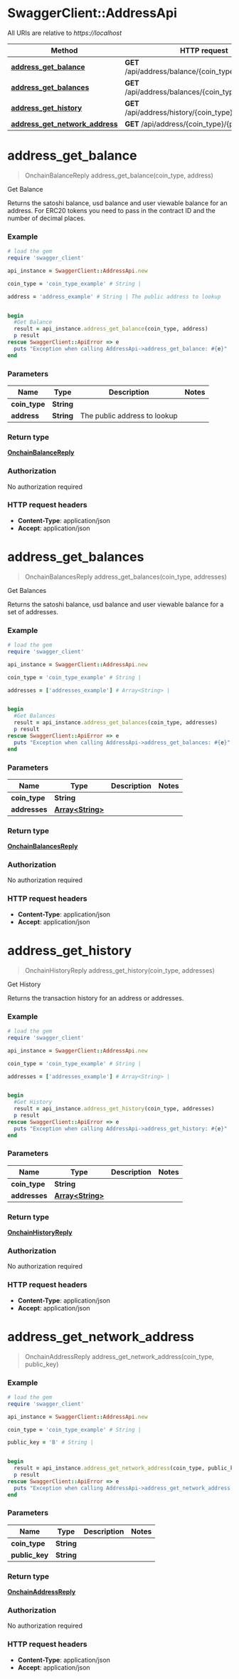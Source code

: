 # SwaggerClient::AddressApi

All URIs are relative to *https://localhost*

Method | HTTP request | Description
------------- | ------------- | -------------
[**address_get_balance**](AddressApi.md#address_get_balance) | **GET** /api/address/balance/{coin_type}/{address} | Get Balance
[**address_get_balances**](AddressApi.md#address_get_balances) | **GET** /api/address/balances/{coin_type}/{addresses} | Get Balances
[**address_get_history**](AddressApi.md#address_get_history) | **GET** /api/address/history/{coin_type}/{addresses} | Get History
[**address_get_network_address**](AddressApi.md#address_get_network_address) | **GET** /api/address/{coin_type}/{public_key} | 


# **address_get_balance**
> OnchainBalanceReply address_get_balance(coin_type, address)

Get Balance

Returns the satoshi balance, usd balance and user viewable balance for an address. For ERC20 tokens you need to pass in the contract ID and the number of decimal places.

### Example
```ruby
# load the gem
require 'swagger_client'

api_instance = SwaggerClient::AddressApi.new

coin_type = 'coin_type_example' # String | 

address = 'address_example' # String | The public address to lookup


begin
  #Get Balance
  result = api_instance.address_get_balance(coin_type, address)
  p result
rescue SwaggerClient::ApiError => e
  puts "Exception when calling AddressApi->address_get_balance: #{e}"
end
```

### Parameters

Name | Type | Description  | Notes
------------- | ------------- | ------------- | -------------
 **coin_type** | **String**|  | 
 **address** | **String**| The public address to lookup | 

### Return type

[**OnchainBalanceReply**](OnchainBalanceReply.md)

### Authorization

No authorization required

### HTTP request headers

 - **Content-Type**: application/json
 - **Accept**: application/json



# **address_get_balances**
> OnchainBalancesReply address_get_balances(coin_type, addresses)

Get Balances

Returns the satoshi balance, usd balance and user viewable balance for a set of addresses.

### Example
```ruby
# load the gem
require 'swagger_client'

api_instance = SwaggerClient::AddressApi.new

coin_type = 'coin_type_example' # String | 

addresses = ['addresses_example'] # Array<String> | 


begin
  #Get Balances
  result = api_instance.address_get_balances(coin_type, addresses)
  p result
rescue SwaggerClient::ApiError => e
  puts "Exception when calling AddressApi->address_get_balances: #{e}"
end
```

### Parameters

Name | Type | Description  | Notes
------------- | ------------- | ------------- | -------------
 **coin_type** | **String**|  | 
 **addresses** | [**Array&lt;String&gt;**](String.md)|  | 

### Return type

[**OnchainBalancesReply**](OnchainBalancesReply.md)

### Authorization

No authorization required

### HTTP request headers

 - **Content-Type**: application/json
 - **Accept**: application/json



# **address_get_history**
> OnchainHistoryReply address_get_history(coin_type, addresses)

Get History

Returns the transaction history for an address or addresses.

### Example
```ruby
# load the gem
require 'swagger_client'

api_instance = SwaggerClient::AddressApi.new

coin_type = 'coin_type_example' # String | 

addresses = ['addresses_example'] # Array<String> | 


begin
  #Get History
  result = api_instance.address_get_history(coin_type, addresses)
  p result
rescue SwaggerClient::ApiError => e
  puts "Exception when calling AddressApi->address_get_history: #{e}"
end
```

### Parameters

Name | Type | Description  | Notes
------------- | ------------- | ------------- | -------------
 **coin_type** | **String**|  | 
 **addresses** | [**Array&lt;String&gt;**](String.md)|  | 

### Return type

[**OnchainHistoryReply**](OnchainHistoryReply.md)

### Authorization

No authorization required

### HTTP request headers

 - **Content-Type**: application/json
 - **Accept**: application/json



# **address_get_network_address**
> OnchainAddressReply address_get_network_address(coin_type, public_key)



### Example
```ruby
# load the gem
require 'swagger_client'

api_instance = SwaggerClient::AddressApi.new

coin_type = 'coin_type_example' # String | 

public_key = 'B' # String | 


begin
  result = api_instance.address_get_network_address(coin_type, public_key)
  p result
rescue SwaggerClient::ApiError => e
  puts "Exception when calling AddressApi->address_get_network_address: #{e}"
end
```

### Parameters

Name | Type | Description  | Notes
------------- | ------------- | ------------- | -------------
 **coin_type** | **String**|  | 
 **public_key** | **String**|  | 

### Return type

[**OnchainAddressReply**](OnchainAddressReply.md)

### Authorization

No authorization required

### HTTP request headers

 - **Content-Type**: application/json
 - **Accept**: application/json




